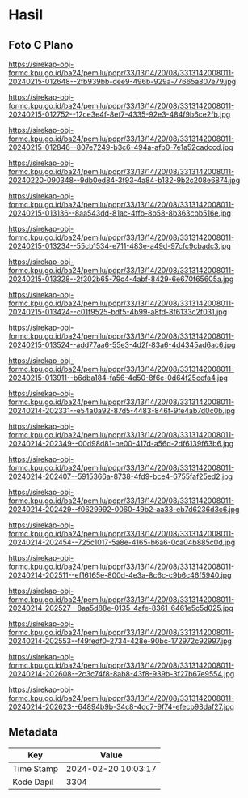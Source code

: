 # Hasil

## Foto C Plano

https://sirekap-obj-formc.kpu.go.id/ba24/pemilu/pdpr/33/13/14/20/08/3313142008011-20240215-012648--2fb939bb-dee9-496b-929a-77665a807e79.jpg

https://sirekap-obj-formc.kpu.go.id/ba24/pemilu/pdpr/33/13/14/20/08/3313142008011-20240215-012752--12ce3e4f-8ef7-4335-92e3-484f9b6ce2fb.jpg

https://sirekap-obj-formc.kpu.go.id/ba24/pemilu/pdpr/33/13/14/20/08/3313142008011-20240215-012846--807e7249-b3c6-494a-afb0-7e1a52cadccd.jpg

https://sirekap-obj-formc.kpu.go.id/ba24/pemilu/pdpr/33/13/14/20/08/3313142008011-20240220-090348--9db0ed84-3f93-4a84-b132-9b2c208e6874.jpg

https://sirekap-obj-formc.kpu.go.id/ba24/pemilu/pdpr/33/13/14/20/08/3313142008011-20240215-013136--8aa543dd-81ac-4ffb-8b58-8b363cbb516e.jpg

https://sirekap-obj-formc.kpu.go.id/ba24/pemilu/pdpr/33/13/14/20/08/3313142008011-20240215-013234--55cb1534-e711-483e-a49d-97cfc9cbadc3.jpg

https://sirekap-obj-formc.kpu.go.id/ba24/pemilu/pdpr/33/13/14/20/08/3313142008011-20240215-013328--2f302b65-79c4-4abf-8429-6e670f65605a.jpg

https://sirekap-obj-formc.kpu.go.id/ba24/pemilu/pdpr/33/13/14/20/08/3313142008011-20240215-013424--c01f9525-bdf5-4b99-a8fd-8f6133c2f031.jpg

https://sirekap-obj-formc.kpu.go.id/ba24/pemilu/pdpr/33/13/14/20/08/3313142008011-20240215-013524--add77aa6-55e3-4d2f-83a6-4d4345ad6ac6.jpg

https://sirekap-obj-formc.kpu.go.id/ba24/pemilu/pdpr/33/13/14/20/08/3313142008011-20240215-013911--b6dba184-fa56-4d50-8f6c-0d64f25cefa4.jpg

https://sirekap-obj-formc.kpu.go.id/ba24/pemilu/pdpr/33/13/14/20/08/3313142008011-20240214-202331--e54a0a92-87d5-4483-846f-9fe4ab7d0c0b.jpg

https://sirekap-obj-formc.kpu.go.id/ba24/pemilu/pdpr/33/13/14/20/08/3313142008011-20240214-202349--00d98d81-be00-417d-a56d-2df6139f63b6.jpg

https://sirekap-obj-formc.kpu.go.id/ba24/pemilu/pdpr/33/13/14/20/08/3313142008011-20240214-202407--5915366a-8738-4fd9-bce4-6755faf25ed2.jpg

https://sirekap-obj-formc.kpu.go.id/ba24/pemilu/pdpr/33/13/14/20/08/3313142008011-20240214-202429--f0629992-0060-49b2-aa33-eb7d6236d3c6.jpg

https://sirekap-obj-formc.kpu.go.id/ba24/pemilu/pdpr/33/13/14/20/08/3313142008011-20240214-202454--725c1017-5a8e-4165-b6a6-0ca04b885c0d.jpg

https://sirekap-obj-formc.kpu.go.id/ba24/pemilu/pdpr/33/13/14/20/08/3313142008011-20240214-202511--ef16165e-800d-4e3a-8c6c-c9b6c46f5940.jpg

https://sirekap-obj-formc.kpu.go.id/ba24/pemilu/pdpr/33/13/14/20/08/3313142008011-20240214-202527--8aa5d88e-0135-4afe-8361-6461e5c5d025.jpg

https://sirekap-obj-formc.kpu.go.id/ba24/pemilu/pdpr/33/13/14/20/08/3313142008011-20240214-202553--f49fedf0-2734-428e-90bc-172972c92997.jpg

https://sirekap-obj-formc.kpu.go.id/ba24/pemilu/pdpr/33/13/14/20/08/3313142008011-20240214-202608--2c3c74f8-8ab8-43f8-939b-3f27b67e9554.jpg

https://sirekap-obj-formc.kpu.go.id/ba24/pemilu/pdpr/33/13/14/20/08/3313142008011-20240214-202623--64894b9b-34c8-4dc7-9f74-efecb98daf27.jpg


## Metadata

| Key        | Value               |
| ---------- | ------------------- |
| Time Stamp | 2024-02-20 10:03:17 |
| Kode Dapil | 3304                |



